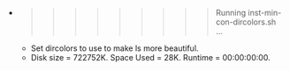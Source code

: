 * >>>>>>>>> Running inst-min-con-dircolors.sh ...
  * Set dircolors to use  to make ls more beautiful.
  * Disk size = 722752K. Space Used = 28K. Runtime = 00:00:00:00.

